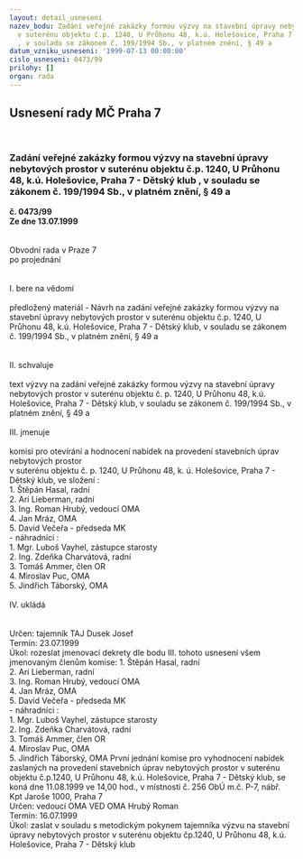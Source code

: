 ```yaml
---
layout: detail_usneseni
nazev_bodu: Zadání veřejné zakázky formou výzvy na stavební úpravy nebytových prostor
  v suterénu objektu č.p. 1240, U Průhonu 48, k.ú. Holešovice, Praha 7 - Dětský klub
  , v souladu se zákonem č. 199/1994 Sb., v platném znění, § 49 a
datum_vzniku_usneseni: '1999-07-13 00:00:00'
cislo_usneseni: 0473/99
prilohy: []
organ: rada
---
```

<div id="ucUsn_pList" class="usn">
	<span><h2>Usnesení rady MČ Praha 7 </h2>
<br></span><div class="standBody">
<span><h3>Zadání veřejné zakázky formou výzvy na stavební úpravy nebytových prostor v suterénu objektu č.p. 1240, U Průhonu 48, k.ú. Holešovice, Praha 7 - Dětský klub , v souladu se zákonem č. 199/1994 Sb., v platném znění, § 49 a</h3></span><div class="center">
		<strong>č. 0473/99</strong><br>
	</div>
<div class="center">
		<strong>Ze dne 13.07.1999</strong><br><br>
	</div>
<br>Obvodní rada v Praze 7<br>po projednání<br><br><br>I.	bere na vědomí<br><br> předložený materiál - Návrh na zadání veřejné zakázky formou výzvy na stavební úpravy nebytových prostor  v suterénu objektu č.p. 1240, U Průhonu 48, k.ú. Holešovice, Praha 7 - Dětský klub, v souladu se zákonem č. 199/1994 Sb., v platném znění, § 49 a<br><br><br>II.	schvaluje <br><br>text výzvy na zadání veřejné zakázky formou výzvy na stavební úpravy nebytových prostor v suterénu objektu č. p. 1240, U Průhonu 48, k.ú. Holešovice, Praha 7 - Dětský klub, v souladu se zákonem č. 199/1994 Sb., v platném znění, § 49 a <br><br>III.	jmenuje<br><br>komisi pro otevírání a hodnocení nabídek na provedení stavebních úprav nebytových prostor <br>v suterénu objektu č. p. 1240, U Průhonu 48, k. ú. Holešovice, Praha 7 - Dětský klub, ve složení :<br>1. Štěpán Hasal, radní<br>2. Ari Lieberman, radní<br>3. Ing. Roman Hrubý, vedoucí OMA<br>4. Jan Mráz, OMA<br>5. David Večeřa - předseda MK<br>- náhradníci :<br>1. Mgr. Luboš Vayhel, zástupce starosty<br>2. Ing. Zdeňka Charvátová, radní<br>3. Tomáš Ammer, člen OR<br>4. Miroslav Puc, OMA<br>5. Jindřich Táborský, OMA											<br> 						<br>IV.   ukládá <br><br><br> Určen:	tajemník	TAJ Dusek Josef<br>Termín: 23.07.1999<br>Úkol:	rozeslat jmenovací dekrety dle bodu III. tohoto usnesení všem jmenovaným členům komise:                                                                                                                                   1. Štěpán Hasal, radní<br>                   2. Ari Lieberman,  radní<br>                  3. Ing. Roman Hrubý, vedoucí OMA<br>                  4. Jan Mráz, OMA<br>                  5. David Večeřa - předseda MK<br>                  - náhradníci :<br>                  1. Mgr. Luboš Vayhel, zástupce starosty<br>                  2. Ing. Zdeňka Charvátová, radní <br>                  3. Tomáš Ammer, člen OR<br>                  4. Miroslav Puc, OMA<br>                  5. Jindřich Táborský, OMA								      První jednání komise pro vyhodnocení nabídek zaslaných na provedení  stavebních úprav nebytových prostor  v suterénu objektu č.p.1240, U Průhonu 48, k.ú. Holešovice, Praha 7 - Dětský klub, se koná dne 11.08.1999 ve 14,00 hod., v místnosti č. 256 ObÚ m.č. P-7, nábř. Kpt  Jaroše 1000, Praha 7	<br>  Určen:	vedoucí OMA	VED OMA Hrubý Roman<br>Termín: 16.07.1999<br>Úkol:	zaslat v souladu s metodickým pokynem tajemníka výzvu na  stavební úpravy nebytových prostor  v suterénu objektu čp.1240, U Průhonu 48, k.ú. Holešovice, Praha 7 - Dětský klub <br> </div>
</div>
